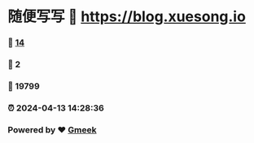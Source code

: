 # 随便写写 :link: https://blog.xuesong.io 
### :page_facing_up: [14](https://blog.xuesong.io/tag.html) 
### :speech_balloon: 2 
### :hibiscus: 19799 
### :alarm_clock: 2024-04-13 14:28:36 
### Powered by :heart: [Gmeek](https://github.com/Meekdai/Gmeek)

